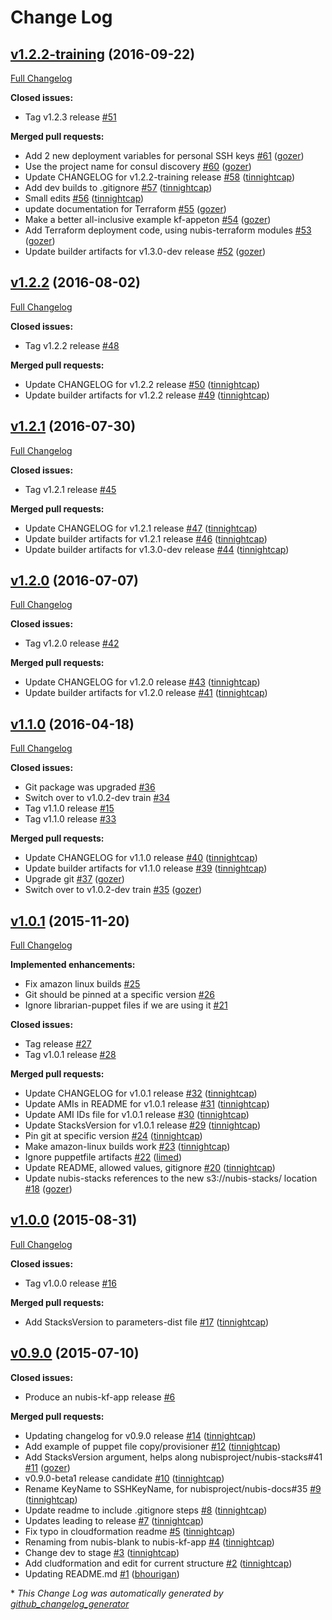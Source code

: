 # Change Log

## [v1.2.2-training](https://github.com/nubisproject/nubis-kf-app/tree/v1.2.2-training) (2016-09-22)
[Full Changelog](https://github.com/nubisproject/nubis-kf-app/compare/v1.2.2...v1.2.2-training)

**Closed issues:**

- Tag v1.2.3 release [\#51](https://github.com/nubisproject/nubis-kf-app/issues/51)

**Merged pull requests:**

- Add 2 new deployment variables for personal SSH keys [\#61](https://github.com/nubisproject/nubis-kf-app/pull/61) ([gozer](https://github.com/gozer))
- Use the project name for consul discovery [\#60](https://github.com/nubisproject/nubis-kf-app/pull/60) ([gozer](https://github.com/gozer))
- Update CHANGELOG for v1.2.2-training release [\#58](https://github.com/nubisproject/nubis-kf-app/pull/58) ([tinnightcap](https://github.com/tinnightcap))
- Add dev builds to .gitignore [\#57](https://github.com/nubisproject/nubis-kf-app/pull/57) ([tinnightcap](https://github.com/tinnightcap))
- Small edits [\#56](https://github.com/nubisproject/nubis-kf-app/pull/56) ([tinnightcap](https://github.com/tinnightcap))
- update documentation for Terraform [\#55](https://github.com/nubisproject/nubis-kf-app/pull/55) ([gozer](https://github.com/gozer))
- Make a better all-inclusive example kf-appeton [\#54](https://github.com/nubisproject/nubis-kf-app/pull/54) ([gozer](https://github.com/gozer))
- Add Terraform deployment code, using nubis-terraform modules [\#53](https://github.com/nubisproject/nubis-kf-app/pull/53) ([gozer](https://github.com/gozer))
- Update builder artifacts for v1.3.0-dev release [\#52](https://github.com/nubisproject/nubis-kf-app/pull/52) ([gozer](https://github.com/gozer))

## [v1.2.2](https://github.com/nubisproject/nubis-kf-app/tree/v1.2.2) (2016-08-02)
[Full Changelog](https://github.com/nubisproject/nubis-kf-app/compare/v1.2.1...v1.2.2)

**Closed issues:**

- Tag v1.2.2 release [\#48](https://github.com/nubisproject/nubis-kf-app/issues/48)

**Merged pull requests:**

- Update CHANGELOG for v1.2.2 release [\#50](https://github.com/nubisproject/nubis-kf-app/pull/50) ([tinnightcap](https://github.com/tinnightcap))
- Update builder artifacts for v1.2.2 release [\#49](https://github.com/nubisproject/nubis-kf-app/pull/49) ([tinnightcap](https://github.com/tinnightcap))

## [v1.2.1](https://github.com/nubisproject/nubis-kf-app/tree/v1.2.1) (2016-07-30)
[Full Changelog](https://github.com/nubisproject/nubis-kf-app/compare/v1.2.0...v1.2.1)

**Closed issues:**

- Tag v1.2.1 release [\#45](https://github.com/nubisproject/nubis-kf-app/issues/45)

**Merged pull requests:**

- Update CHANGELOG for v1.2.1 release [\#47](https://github.com/nubisproject/nubis-kf-app/pull/47) ([tinnightcap](https://github.com/tinnightcap))
- Update builder artifacts for v1.2.1 release [\#46](https://github.com/nubisproject/nubis-kf-app/pull/46) ([tinnightcap](https://github.com/tinnightcap))
- Update builder artifacts for v1.3.0-dev release [\#44](https://github.com/nubisproject/nubis-kf-app/pull/44) ([tinnightcap](https://github.com/tinnightcap))

## [v1.2.0](https://github.com/nubisproject/nubis-kf-app/tree/v1.2.0) (2016-07-07)
[Full Changelog](https://github.com/nubisproject/nubis-kf-app/compare/v1.1.0...v1.2.0)

**Closed issues:**

- Tag v1.2.0 release [\#42](https://github.com/nubisproject/nubis-kf-app/issues/42)

**Merged pull requests:**

- Update CHANGELOG for v1.2.0 release [\#43](https://github.com/nubisproject/nubis-kf-app/pull/43) ([tinnightcap](https://github.com/tinnightcap))
- Update builder artifacts for v1.2.0 release [\#41](https://github.com/nubisproject/nubis-kf-app/pull/41) ([tinnightcap](https://github.com/tinnightcap))

## [v1.1.0](https://github.com/nubisproject/nubis-kf-app/tree/v1.1.0) (2016-04-18)
[Full Changelog](https://github.com/nubisproject/nubis-kf-app/compare/v1.0.1...v1.1.0)

**Closed issues:**

- Git package was upgraded [\#36](https://github.com/nubisproject/nubis-kf-app/issues/36)
- Switch over to v1.0.2-dev train [\#34](https://github.com/nubisproject/nubis-kf-app/issues/34)
- Tag v1.1.0 release [\#15](https://github.com/nubisproject/nubis-kf-app/issues/15)
- Tag v1.1.0 release [\#33](https://github.com/nubisproject/nubis-kf-app/issues/33)

**Merged pull requests:**

- Update CHANGELOG for v1.1.0 release [\#40](https://github.com/nubisproject/nubis-kf-app/pull/40) ([tinnightcap](https://github.com/tinnightcap))
- Update builder artifacts for v1.1.0 release [\#39](https://github.com/nubisproject/nubis-kf-app/pull/39) ([tinnightcap](https://github.com/tinnightcap))
- Upgrade git [\#37](https://github.com/nubisproject/nubis-kf-app/pull/37) ([gozer](https://github.com/gozer))
- Switch over to v1.0.2-dev train [\#35](https://github.com/nubisproject/nubis-kf-app/pull/35) ([gozer](https://github.com/gozer))

## [v1.0.1](https://github.com/nubisproject/nubis-kf-app/tree/v1.0.1) (2015-11-20)
[Full Changelog](https://github.com/nubisproject/nubis-kf-app/compare/v1.0.0...v1.0.1)

**Implemented enhancements:**

- Fix amazon linux builds [\#25](https://github.com/nubisproject/nubis-kf-app/issues/25)
- Git should be pinned at a specific version [\#26](https://github.com/nubisproject/nubis-kf-app/issues/26)
- Ignore librarian-puppet files if we are using it [\#21](https://github.com/nubisproject/nubis-kf-app/issues/21)

**Closed issues:**

- Tag  release [\#27](https://github.com/nubisproject/nubis-kf-app/issues/27)
- Tag v1.0.1 release [\#28](https://github.com/nubisproject/nubis-kf-app/issues/28)

**Merged pull requests:**

- Update CHANGELOG for v1.0.1 release [\#32](https://github.com/nubisproject/nubis-kf-app/pull/32) ([tinnightcap](https://github.com/tinnightcap))
- Update AMIs in README for v1.0.1 release [\#31](https://github.com/nubisproject/nubis-kf-app/pull/31) ([tinnightcap](https://github.com/tinnightcap))
- Update AMI IDs file for v1.0.1 release [\#30](https://github.com/nubisproject/nubis-kf-app/pull/30) ([tinnightcap](https://github.com/tinnightcap))
- Update StacksVersion for v1.0.1 release [\#29](https://github.com/nubisproject/nubis-kf-app/pull/29) ([tinnightcap](https://github.com/tinnightcap))
- Pin git at specific version [\#24](https://github.com/nubisproject/nubis-kf-app/pull/24) ([tinnightcap](https://github.com/tinnightcap))
- Make amazon-linux builds work [\#23](https://github.com/nubisproject/nubis-kf-app/pull/23) ([tinnightcap](https://github.com/tinnightcap))
- Ignore puppetfile artifacts [\#22](https://github.com/nubisproject/nubis-kf-app/pull/22) ([limed](https://github.com/limed))
- Update README, allowed values, gitignore [\#20](https://github.com/nubisproject/nubis-kf-app/pull/20) ([tinnightcap](https://github.com/tinnightcap))
- Update nubis-stacks references to the new s3://nubis-stacks/ location [\#18](https://github.com/nubisproject/nubis-kf-app/pull/18) ([gozer](https://github.com/gozer))

## [v1.0.0](https://github.com/nubisproject/nubis-kf-app/tree/v1.0.0) (2015-08-31)
[Full Changelog](https://github.com/nubisproject/nubis-kf-app/compare/v0.9.0...v1.0.0)

**Closed issues:**

- Tag v1.0.0 release [\#16](https://github.com/nubisproject/nubis-kf-app/issues/16)

**Merged pull requests:**

- Add StacksVersion to parameters-dist file [\#17](https://github.com/nubisproject/nubis-kf-app/pull/17) ([tinnightcap](https://github.com/tinnightcap))

## [v0.9.0](https://github.com/nubisproject/nubis-kf-app/tree/v0.9.0) (2015-07-10)
**Closed issues:**

- Produce an nubis-kf-app release [\#6](https://github.com/nubisproject/nubis-kf-app/issues/6)

**Merged pull requests:**

- Updating changelog for v0.9.0 release [\#14](https://github.com/nubisproject/nubis-kf-app/pull/14) ([tinnightcap](https://github.com/tinnightcap))
- Add example of puppet file copy/provisioner [\#12](https://github.com/nubisproject/nubis-kf-app/pull/12) ([tinnightcap](https://github.com/tinnightcap))
- Add StacksVersion argument, helps along nubisproject/nubis-stacks\#41 [\#11](https://github.com/nubisproject/nubis-kf-app/pull/11) ([gozer](https://github.com/gozer))
- v0.9.0-beta1 release candidate [\#10](https://github.com/nubisproject/nubis-kf-app/pull/10) ([tinnightcap](https://github.com/tinnightcap))
- Rename KeyName to SSHKeyName, for nubisproject/nubis-docs\#35 [\#9](https://github.com/nubisproject/nubis-kf-app/pull/9) ([tinnightcap](https://github.com/tinnightcap))
- Update readme to include .gitignore steps [\#8](https://github.com/nubisproject/nubis-kf-app/pull/8) ([tinnightcap](https://github.com/tinnightcap))
- Updates leading to release [\#7](https://github.com/nubisproject/nubis-kf-app/pull/7) ([tinnightcap](https://github.com/tinnightcap))
- Fix typo in cloudformation readme [\#5](https://github.com/nubisproject/nubis-kf-app/pull/5) ([tinnightcap](https://github.com/tinnightcap))
- Renaming from nubis-blank to nubis-kf-app [\#4](https://github.com/nubisproject/nubis-kf-app/pull/4) ([tinnightcap](https://github.com/tinnightcap))
- Change dev to stage [\#3](https://github.com/nubisproject/nubis-kf-app/pull/3) ([tinnightcap](https://github.com/tinnightcap))
- Add cludformation and edit for current structure [\#2](https://github.com/nubisproject/nubis-kf-app/pull/2) ([tinnightcap](https://github.com/tinnightcap))
- Updating README.md [\#1](https://github.com/nubisproject/nubis-kf-app/pull/1) ([bhourigan](https://github.com/bhourigan))



\* *This Change Log was automatically generated by [github_changelog_generator](https://github.com/skywinder/Github-Changelog-Generator)*